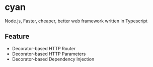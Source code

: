 # cyan

Node.js, Faster, cheaper, better web framework written in Typescript

## Feature

- Decorator-based HTTP Router
- Decorator-based HTTP Parameters
- Decorator-based Dependency Injection